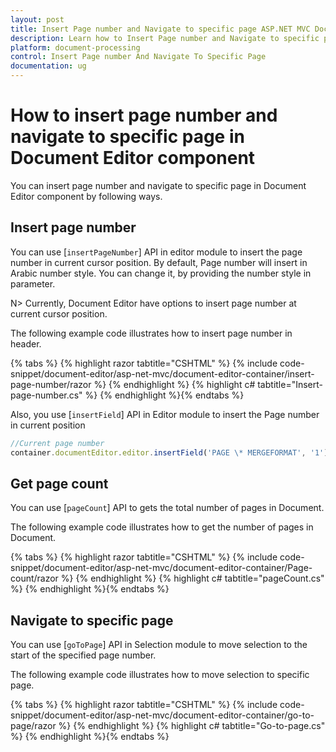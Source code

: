 ```yaml
---
layout: post
title: Insert Page number and Navigate to specific page ASP.NET MVC Document Editor Component
description: Learn how to Insert Page number and Navigate to specific page from the Syncfusion ASP.NET MVC Document Editor Component
platform: document-processing
control: Insert Page number And Navigate To Specific Page
documentation: ug
---
```


# How to insert page number and navigate to specific page in Document Editor component

You can insert page number and navigate to specific page in Document Editor component by following ways.

## Insert page number

You can use [`insertPageNumber`] API in editor module to insert the page number in current cursor position. By default, Page number will insert in Arabic number style. You can change it, by providing the number style in parameter.

N> Currently, Document Editor have options to insert page number at current cursor position.

The following example code illustrates how to insert page number in header.


{% tabs %}
{% highlight razor tabtitle="CSHTML" %}
{% include code-snippet/document-editor/asp-net-mvc/document-editor-container/insert-page-number/razor %}
{% endhighlight %}
{% highlight c# tabtitle="Insert-page-number.cs" %}
{% endhighlight %}{% endtabs %}

Also, you use [`insertField`] API in Editor module to insert the Page number in current position

```typescript
//Current page number
container.documentEditor.editor.insertField('PAGE \* MERGEFORMAT', '1');
```

## Get page count

You can use [`pageCount`] API to gets the total number of pages in Document.

The following example code illustrates how to get the number of pages in Document.


{% tabs %}
{% highlight razor tabtitle="CSHTML" %}
{% include code-snippet/document-editor/asp-net-mvc/document-editor-container/Page-count/razor %}
{% endhighlight %}
{% highlight c# tabtitle="pageCount.cs" %}
{% endhighlight %}{% endtabs %}
## Navigate to specific page

You can use [`goToPage`] API in Selection module to move selection to the start of the specified page number.

The following example code illustrates how to move selection to specific page.

{% tabs %}
{% highlight razor tabtitle="CSHTML" %}
{% include code-snippet/document-editor/asp-net-mvc/document-editor-container/go-to-page/razor %}
{% endhighlight %}
{% highlight c# tabtitle="Go-to-page.cs" %}
{% endhighlight %}{% endtabs %}